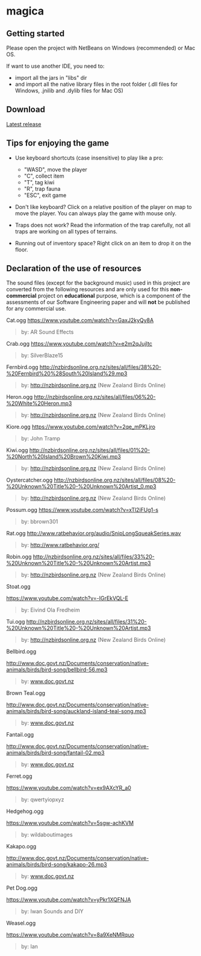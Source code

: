 # magica

## Getting started

Please open the project with NetBeans on Windows (recommended) or Mac OS.

If want to use another IDE, you need to:
- import all the jars in "libs" dir
- and import all the native library files in the root folder (.dll files for Windows, .jnilib and .dylib files for Mac OS)		

## Download

[Latest release](https://github.com/NightRare/magica/archive/a0.3.zip)

## Tips for enjoying the game

- Use keyboard shortcuts (case insensitive) to play like a pro:
	- "WASD", move the player
	- "C", collect item
	- "T", tag kiwi
	- "R", trap fauna
	- "ESC", exit game

- Don't like keyboard? Click on a relative position of the player on map to move the player. You can always play the game with mouse only.

- Traps does not work? Read the information of the trap carefully, not all traps are working on all types of terrains.

- Running out of inventory space? Right click on an item to drop it on the floor.


## Declaration of the use of resources

The sound files (except for the background music) used in this project are converted from the following resources and are only used for this **non-commercial** project on **educational** purpose, which is a component of the assessments of our Software Engineering paper and will **not** be published for any commercial use. 

Cat.ogg
https://www.youtube.com/watch?v=GaxJ2kyQy8A

> by: AR Sound Effects

Crab.ogg
https://www.youtube.com/watch?v=e2m2qJujItc

> by: SilverBlaze15

Fernbird.ogg
http://nzbirdsonline.org.nz/sites/all/files/38%20-%20Fernbird%20%28South%20Island%29.mp3

> by: http://nzbirdsonline.org.nz (New Zealand Birds Online)

Heron.ogg
http://nzbirdsonline.org.nz/sites/all/files/06%20-%20White%20Heron.mp3

> by: http://nzbirdsonline.org.nz (New Zealand Birds Online)

Kiore.ogg
https://www.youtube.com/watch?v=2qe_mPKLjro

> by: John Tramp

Kiwi.ogg
http://nzbirdsonline.org.nz/sites/all/files/01%20-%20North%20Island%20Brown%20Kiwi.mp3

> by: http://nzbirdsonline.org.nz (New Zealand Birds Online)

Oystercatcher.ogg
http://nzbirdsonline.org.nz/sites/all/files/08%20-%20Unknown%20Title%20-%20Unknown%20Artist_0.mp3

> by: http://nzbirdsonline.org.nz (New Zealand Birds Online)

Possum.ogg
https://www.youtube.com/watch?v=xTl2iFUg1-s

> by: bbrown301

Rat.ogg
http://www.ratbehavior.org/audio/SnipLongSqueakSeries.wav

> by: http://www.ratbehavior.org/ 

Robin.ogg
http://nzbirdsonline.org.nz/sites/all/files/33%20-%20Unknown%20Title%20-%20Unknown%20Artist.mp3

> by: http://nzbirdsonline.org.nz (New Zealand Birds Online)

Stoat.ogg

https://www.youtube.com/watch?v=-IGrEkVQL-E

> by: Eivind Ola Fredheim

Tui.ogg
http://nzbirdsonline.org.nz/sites/all/files/31%20-%20Unknown%20Title%20-%20Unknown%20Artist.mp3

> by: http://nzbirdsonline.org.nz (New Zealand Birds Online)

Bellbird.ogg

http://www.doc.govt.nz/Documents/conservation/native-animals/birds/bird-song/bellbird-56.mp3

> by: www.doc.govt.nz

Brown Teal.ogg

http://www.doc.govt.nz/Documents/conservation/native-animals/birds/bird-song/auckland-island-teal-song.mp3

> by: www.doc.govt.nz

Fantail.ogg

http://www.doc.govt.nz/Documents/conservation/native-animals/birds/bird-song/fantail-02.mp3

> by: www.doc.govt.nz

Ferret.ogg

https://www.youtube.com/watch?v=ex9AXcYR_a0

> by: qwertyiopxyz

Hedgehog.ogg

https://www.youtube.com/watch?v=5sgw-achKVM 

> by: wildaboutimages

Kakapo.ogg

http://www.doc.govt.nz/Documents/conservation/native-animals/birds/bird-song/kakapo-26.mp3

> by: www.doc.govt.nz

Pet Dog.ogg

https://www.youtube.com/watch?v=yPkr1XQFNJA 

> by: Iwan Sounds and DIY

Weasel.ogg

https://www.youtube.com/watch?v=8a9XeNMRquo

> by: Ian
